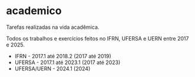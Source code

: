 # academico
Tarefas realizadas na vida acadêmica.

Todos os trabalhos e exercícios feitos no IFRN, UFERSA e UERN entre 2017 e 2025.

- IFRN        - 2017.1 até 2018.2 (2017 até 2019)
- UFERSA      - 2017.1 até 2023.1 (2017 até 2023)
- UFERSA/UERN - 2024.1 (2024)
